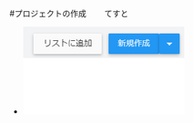 #プロジェクトの作成　　
てすと　

- <img src="https://github.com/Naja-Naja/Unity_Handson/blob/main/Handson/sinkisakusei.png">  
